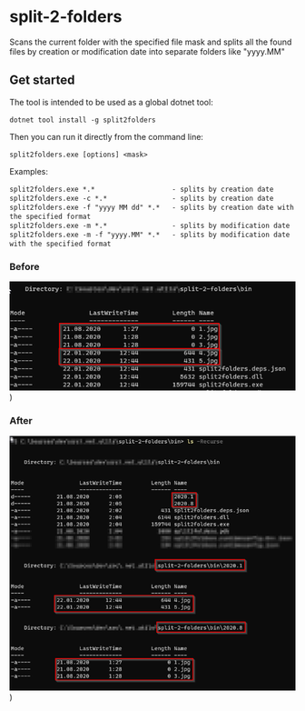 ﻿split-2-folders
===

Scans the current folder with the specified file mask and splits all the found files
by creation or modification date into separate folders like "yyyy.MM"

Get started
---

The tool is intended to be used as a global dotnet tool:

```shell
dotnet tool install -g split2folders
```

Then you can run it directly from the command line:

```shell
split2folders.exe [options] <mask>
```

Examples:
```shell
split2folders.exe *.*                   - splits by creation date
split2folders.exe -c *.*                - splits by creation date
split2folders.exe -f "yyyy MM dd" *.*   - splits by creation date with the specified format
split2folders.exe -m *.*                - splits by modification date
split2folders.exe -m -f "yyyy.MM" *.*   - splits by modification date with the specified format
```

### Before
![](Example.png))

### After
![](Example2.png))
